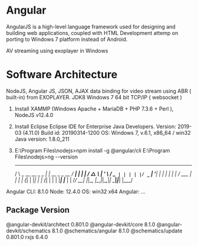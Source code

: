 # Angular
AngularJS is a high-level language framework used for designing and building web applications, coupled with HTML
Development attemp on porting to Windows 7 platform instead of Android.

AV streaming using exoplayer in Windows

Software Architecture
=================================================================================================
NodeJS, Angular JS, JSON, AJAX data binding for video stream using ABR ( built-in) from EXOPLAYER.
JDK8
Windows 7 64 bit
TCP/IP ( websocket )

1.  Install XAMMP (Windows Apache + MariaDB + PHP 7.3.6 + Perl ), NodeJS v12.4.0

2.  Install Eclipse
Eclipse IDE for Enterprise Java Developers.
Version: 2019-03 (4.11.0)
Build id: 20190314-1200
OS: Windows 7, v.6.1, x86_64 / win32
Java version: 1.8.0_211

2.  E:\Program Files\nodejs>npm install -g @angular/cli
E:\Program Files\nodejs>ng --version

     _                      _                 ____ _     ___
    / \   _ __   __ _ _   _| | __ _ _ __     / ___| |   |_ _|
   / △ \ | '_ \ / _` | | | | |/ _` | '__|   | |   | |    | |
  / ___ \| | | | (_| | |_| | | (_| | |      | |___| |___ | |
 /_/   \_\_| |_|\__, |\__,_|_|\__,_|_|       \____|_____|___|
                |___/


Angular CLI: 8.1.0
Node: 12.4.0
OS: win32 x64
Angular:
...

Package                      Version
------------------------------------------------------
@angular-devkit/architect    0.801.0
@angular-devkit/core         8.1.0
@angular-devkit/schematics   8.1.0
@schematics/angular          8.1.0
@schematics/update           0.801.0
rxjs                         6.4.0


